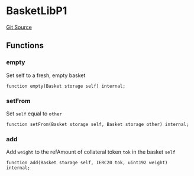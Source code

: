 # BasketLibP1
[Git Source](https://github.com/larrythecucumber321/protocol/blob/77d337b8595ba96d069ded321419b36a61984170/contracts/p1/BasketHandler.sol)


## Functions
### empty

Set self to a fresh, empty basket


```solidity
function empty(Basket storage self) internal;
```

### setFrom

Set `self` equal to `other`


```solidity
function setFrom(Basket storage self, Basket storage other) internal;
```

### add

Add `weight` to the refAmount of collateral token `tok` in the basket `self`


```solidity
function add(Basket storage self, IERC20 tok, uint192 weight) internal;
```


